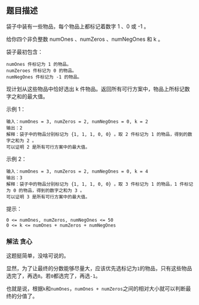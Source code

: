 ## 题目描述
袋子中装有一些物品，每个物品上都标记着数字 1 、0 或 -1 。

给你四个非负整数 numOnes 、numZeros 、numNegOnes 和 k 。

袋子最初包含：
```
numOnes 件标记为 1 的物品。
numZeroes 件标记为 0 的物品。
numNegOnes 件标记为 -1 的物品。
```
现计划从这些物品中恰好选出 k 件物品。返回所有可行方案中，物品上所标记数字之和的最大值。

示例 1：
```
输入：numOnes = 3, numZeros = 2, numNegOnes = 0, k = 2
输出：2
解释：袋子中的物品分别标记为 {1, 1, 1, 0, 0} 。取 2 件标记为 1 的物品，得到的数字之和为 2 。
可以证明 2 是所有可行方案中的最大值。
```
示例 2：
```
输入：numOnes = 3, numZeros = 2, numNegOnes = 0, k = 4
输出：3
解释：袋子中的物品分别标记为 {1, 1, 1, 0, 0} 。取 3 件标记为 1 的物品，1 件标记为 0 的物品，得到的数字之和为 3 。
可以证明 3 是所有可行方案中的最大值。
```

提示：
```
0 <= numOnes, numZeros, numNegOnes <= 50
0 <= k <= numOnes + numZeros + numNegOnes
```

### 解法 贪心
这题挺简单，没啥可说的。

显然，为了让最终的分数能够尽量大，应该优先选标记为`1`的物品，只有这些物品选完了，再选`0`。若`0`都选完了，再选`-1`。

也就是说，根据`k`和`numOnes`，`numOnes + numZeros`之间的相对大小就可以判断最终的分值了。